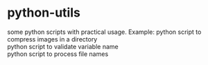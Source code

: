 # python-utils
some python scripts with practical usage.
Example: python script to compress images in a directory  
python script to validate variable name  
python script to process file names

